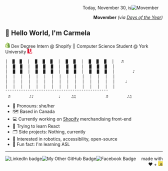 [<img alt='Movember' src='https://www.daysoftheyear.com/cdn-cgi/image/blur=35%2Cf=auto%2Cfit=cover%2Cgravity=auto%2Cheight=1000%2Cmetadata=none%2Conerror=redirect%2Cq=65%2Cwidth=1936/wp-content/uploads/mason-jar-day.jpg' width=100 align='right'>](https://www.daysoftheyear.com/days/movember/)
<p align='right'>Today, November 30, is</p>
<p align='right'><b>Movember</b> <em>(via <a href='https://daysoftheyear.com'>Days of the Year</a>)</em></p>

## :wave: Hello World, I'm Carmela
[<img alt='Shopify logo' src='assets/shopify-logo.png' width=15>](https://www.shopify.com/) Dev Degree Intern @ Shopify || Computer Science Student @ York University [<img alt='York University logo' src='assets/york-logo.jpg' width=15>](https://www.yorku.ca/)

```
│ ⠀█ ⠀█⠀⠀│⠀⠀█⠀⠀█⠀⠀█⠀⠀│⠀⠀█⠀⠀█⠀⠀│⠀⠀█⠀⠀█⠀⠀█⠀⠀│  ⠀♬⠀⠀⠀⠀⠀
│⠀⠀█ ⠀█⠀⠀│⠀⠀█⠀⠀█⠀⠀█⠀⠀│⠀⠀█⠀⠀█⠀⠀│⠀⠀█⠀⠀█⠀⠀█⠀⠀│  ⠀⠀⠀⠀⠀⠀
│⠀⠀█ ⠀█⠀⠀│⠀⠀█⠀⠀█⠀⠀█⠀⠀│⠀⠀█⠀⠀█⠀⠀│⠀⠀█⠀⠀█⠀⠀█⠀⠀│  ⠀⠀⠀⠀⠀♪⠀
│⠀⠀│⠀⠀│⠀⠀│⠀⠀│⠀⠀│⠀⠀│⠀⠀│⠀⠀│⠀⠀│⠀⠀│⠀⠀│⠀⠀│⠀⠀│⠀⠀│  ⠀⠀⠀⠀
│⠀⠀│⠀⠀│⠀⠀│⠀⠀│⠀⠀│⠀⠀│⠀⠀│⠀⠀│⠀⠀│⠀⠀│⠀⠀│⠀⠀│⠀⠀│⠀⠀│  ⠀⠀♩
│⠀⠀│⠀⠀│⠀⠀│⠀⠀│⠀⠀│⠀⠀│⠀⠀│⠀⠀│⠀⠀│⠀⠀│⠀⠀│⠀⠀│⠀⠀│⠀⠀│  ⠀⠀⠀⠀
¯¯¯¯¯¯¯¯¯¯¯¯¯¯¯¯¯¯¯¯¯¯¯¯¯¯¯¯¯¯¯¯¯¯¯¯¯¯¯¯¯¯¯¯¯¯
⠀♬⠀⠀⠀⠀⠀⠀⠀♪♪⠀⠀⠀⠀⠀⠀⠀⠀⠀♩⠀⠀⠀⠀♫♫⠀⠀⠀⠀⠀⠀⠀⠀⠀⠀⠀♬⠀⠀⠀⠀⠀⠀⠀♪♫
```

* :sparkling_heart: Pronouns: she/her
* :world_map: Based in Canada
* :computer: Currently working on [Shopify](https://shopify.com) merchandising front-end
* :seedling: Trying to learn React
* :card_index_dividers: Side projects: Nothing, currently
* :speech_balloon: Interested in robotics, accessibility, open-source
* :love_you_gesture: Fun fact: I'm learning ASL

****

[<img align='left' alt='LinkedIn badge' src='https://img.shields.io/badge/-Carmela%20Leung-2867B2?style=for-the-badge&logo=linkedin&link=https://www.linkedin.com/in/carmela-leung-50919b14b/'/>](https://www.linkedin.com/in/carmela-leung-50919b14b/)
[<img align='left' alt='My Other GitHub Badge' src='https://img.shields.io/badge/-carmelore-2b3137?style=for-the-badge&logo=github&link=https://github.com/carmelore'/>](https://github.com/carmelore)
[<img align='left' alt='Facebook Badge' src='https://img.shields.io/badge/-Carmela%20Leung-3b5998?style=for-the-badge&logo=facebook&logoColor=white&link=https://facebook.com/pastelswirlsmusic'/>](https://facebook.com/pastelswirlsmusic) <p align='right'> made with ♥️  + <img alt='JavaScript logo' src='assets/js-logo.png' width=15></p>
